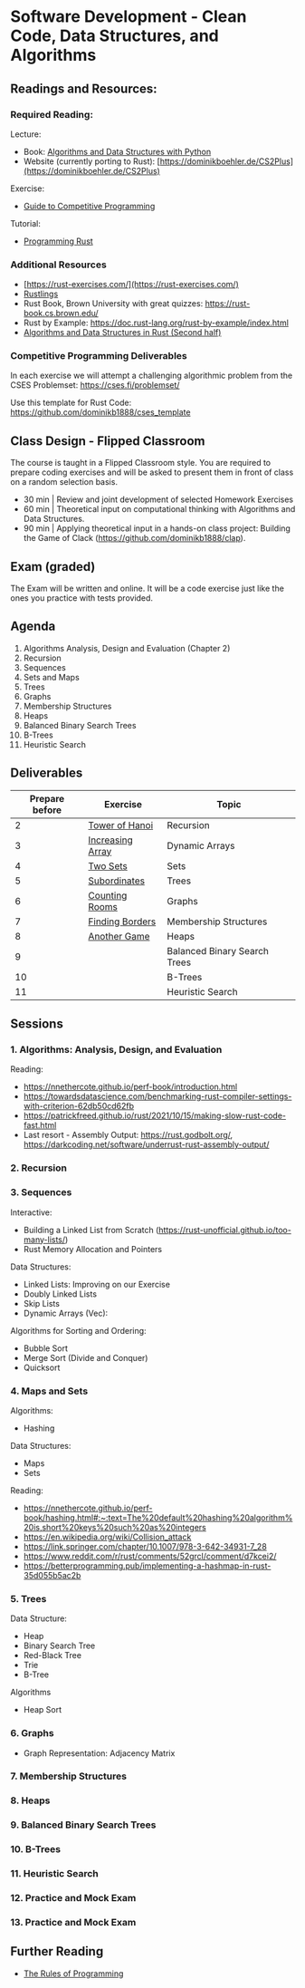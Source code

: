 # Software Development - Clean Code, Data Structures, and Algorithms

## Readings and Resources:


### Required Reading:

Lecture:
- Book: [Algorithms and Data Structures with Python](https://link.springer.com/book/10.1007/978-3-031-42209-6)
- Website (currently porting to Rust): [https://dominikboehler.de/CS2Plus](https://dominikboehler.de/CS2Plus)

Exercise:
- [Guide to Competitive Programming](https://link.springer.com/book/10.1007/978-3-031-61794-2)

Tutorial:
- [Programming Rust](https://ebookcentral.proquest.com/lib/th-deggendorf/detail.action?docID=6643397)


### Additional Resources

- [https://rust-exercises.com/](https://rust-exercises.com/)
- [Rustlings](https://github.com/rust-lang/rustlings)
- Rust Book, Brown University with great quizzes: https://rust-book.cs.brown.edu/
- Rust by Example: https://doc.rust-lang.org/rust-by-example/index.html
- [Algorithms and Data Structures in Rust (Second half)](https://www.packtpub.com/product/hands-on-data-structures-and-algorithms-with-rust/9781788995528)



### Competitive Programming Deliverables

In each exercise we will attempt a challenging algorithmic problem from the CSES Problemset: https://cses.fi/problemset/

Use this template for Rust Code: https://github.com/dominikb1888/cses_template


## Class Design - Flipped Classroom

The course is taught in a Flipped Classroom style. You are required to prepare coding exercises and will be asked to present them in front of class on a random selection basis.

- 30 min | Review and joint development of selected Homework Exercises
- 60 min | Theoretical input on computational thinking with Algorithms and Data Structures.
- 90 min | Applying theoretical input in a hands-on class project: Building the Game of Clack (https://github.com/dominikb1888/clap).


## Exam (graded)

The Exam will be written and online. It will be a code exercise just like the ones you practice with tests provided.


## Agenda

1. Algorithms Analysis, Design and Evaluation (Chapter 2)
2. Recursion
3. Sequences
4. Sets and Maps
5. Trees
6. Graphs
7. Membership Structures
8. Heaps
9. Balanced Binary Search Trees
10. B-Trees
11. Heuristic Search

## Deliverables

| Prepare before | Exercise | Topic |
|---|---|---|
| 2 | [Tower of Hanoi](https://cses.fi/problemset/task/2165) | Recursion |
| 3 | [Increasing Array](https://cses.fi/problemset/task/1094) | Dynamic Arrays |
| 4 | [Two Sets](https://cses.fi/problemset/task/1092) | Sets |
| 5 | [Subordinates](https://cses.fi/problemset/task/1674) | Trees |
| 6 | [Counting Rooms](https://cses.fi/problemset/task/1192) | Graphs |
| 7 | [Finding Borders](https://cses.fi/problemset/task/1732) | Membership Structures |
| 8 | [Another Game](https://cses.fi/problemset/task/2208) | Heaps |
| 9 | []() | Balanced Binary Search Trees |
| 10 | []() | B-Trees |
| 11 | []() | Heuristic Search |


## Sessions

### 1. Algorithms: Analysis, Design, and Evaluation

Reading:
- https://nnethercote.github.io/perf-book/introduction.html
- https://towardsdatascience.com/benchmarking-rust-compiler-settings-with-criterion-62db50cd62fb
- https://patrickfreed.github.io/rust/2021/10/15/making-slow-rust-code-fast.html
- Last resort - Assembly Output: https://rust.godbolt.org/, https://darkcoding.net/software/underrust-rust-assembly-output/

### 2. Recursion


### 3. Sequences

Interactive:
- Building a Linked List from Scratch (https://rust-unofficial.github.io/too-many-lists/)
- Rust Memory Allocation and Pointers

Data Structures:
- Linked Lists: Improving on our Exercise
- Doubly Linked Lists
- Skip Lists
- Dynamic Arrays (Vec<T>):

Algorithms for Sorting and Ordering:
- Bubble Sort
- Merge Sort (Divide and Conquer)
- Quicksort


### 4. Maps and Sets

Algorithms:
- Hashing

Data Structures:
- Maps
- Sets

Reading:
- https://nnethercote.github.io/perf-book/hashing.html#:~:text=The%20default%20hashing%20algorithm%20is,short%20keys%20such%20as%20integers
- https://en.wikipedia.org/wiki/Collision_attack
- https://link.springer.com/chapter/10.1007/978-3-642-34931-7_28
- https://www.reddit.com/r/rust/comments/52grcl/comment/d7kcei2/
- https://betterprogramming.pub/implementing-a-hashmap-in-rust-35d055b5ac2b

### 5. Trees

Data Structure:
- Heap
- Binary Search Tree
- Red-Black Tree
- Trie
- B-Tree

Algorithms
- Heap Sort


### 6. Graphs

- Graph Representation: Adjacency Matrix

### 7. Membership Structures

### 8. Heaps

### 9. Balanced Binary Search Trees

### 10. B-Trees

### 11. Heuristic Search

### 12. Practice and Mock Exam

### 13. Practice and Mock Exam


## Further Reading

- [The Rules of Programming](https://ebookcentral.proquest.com/lib/th-deggendorf/detail.action?docID=30290181)
